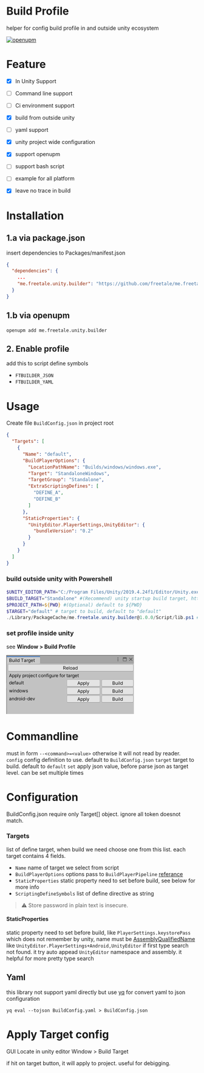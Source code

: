 # Build Profile
helper for config build profile in and outside unity ecosystem

[![openupm](https://img.shields.io/npm/v/me.freetale.unity.builder?label=openupm&registry_uri=https://package.openupm.com)](https://openupm.com/packages/me.freetale.unity.builder/)


# Feature
- [x] In Unity Support
- [ ] Command line support
- [ ] Ci environment support
- [x] build from outside unity
- [ ] yaml support

- [x] unity project wide configuration
- [x] support openupm
- [ ] support bash script
- [ ] example for all platform
- [x] leave no trace in build

# Installation

## 1.a via package.json

insert dependencies to Packages/manifest.json
```json
{
  "dependencies": {
    ...
    "me.freetale.unity.builder": "https://github.com/freetale/me.freetale.unity.builder.git?path=Assets/me.freetale.unity.builder"
  }
}
```

## 1.b via openupm

```
openupm add me.freetale.unity.builder
```
## 2. Enable profile
add this to script define symbols
- `FTBUILDER_JSON`
- `FTBUILDER_YAML`

# Usage

Create file `BuildConfig.json` in project root
```json
{
  "Targets": [
    {
      "Name": "default",
      "BuildPlayerOptions": {
        "LocationPathName": "Builds/windows/windows.exe",
        "Target": "StandaloneWindows",
        "TargetGroup": "Standalone",
        "ExtraScriptingDefines": [
          "DEFINE_A",
          "DEFINE_B"
        ]
      },
      "StaticProperties": {
        "UnityEditor.PlayerSettings,UnityEditor": {
          "bundleVersion": "0.2"
        }
      }
    }
  ]
}
```
### build outside unity with Powershell
```ps1
$UNITY_EDITOR_PATH="C:/Program Files/Unity/2019.4.24f1/Editor/Unity.exe" #(Require) Path to unity installation
$BUILD_TARGET="Standalone" #(Recommend) unity startup build target, https://docs.unity3d.com/Manual/CommandLineArguments.html
$PROJECT_PATH=${PWD} #(Optional) default to ${PWD}
$TARGET="default" # target to build, default to "default"
./Library/PackageCache/me.freetale.unity.builder@1.0.0/Script/lib.ps1 # may change by version number
```
### set profile inside unity

see __Window > Build Profile__

![image](Docs/build-target-window.png)

# Commandline
must in form
`--<command>=<value>` otherwise it will not read by reader.
`config` config definition to use. default to `BuildConfig.json`
`target` target to build. default to `default`
`set` apply json value, before parse json as target level. can be set multiple times
# Configuration
BuildConfig.json require only Target[] object. ignore all token doesnot match.

### Targets
list of define target, when build we need choose one from this list. each target contains 4 fields.
- `Name` name of target we select from script
- `BuildPlayerOptions` options pass to `BuildPlayerPipeline` [referance](https://docs.unity3d.com/ScriptReference/BuildPlayerOptions.html)
- `StaticProperties` static property need to set before build, see below for more info
- `ScriptingDefineSymbols` list of define directive as string
> :warning: Store password in plain text is insecure.
#### StaticProperties
static property need to set before build, like `PlayerSettings.keystorePass` which does not remember by unity, name must be [AssemblyQualifiedName](https://docs.microsoft.com/en-us/dotnet/api/system.type.assemblyqualifiedname?view=net-5.0#System_Type_AssemblyQualifiedName) like `UnityEditor.PlayerSettings+Android,UnityEditor`
if first type search not found. it try auto appead `UnityEditor` namespace and assembly. it helpful for more pretty type search

## Yaml
this library not support yaml directly but use [yq](https://github.com/mikefarah/yq) for convert yaml to json configuration
```
yq eval --tojson BuildConfig.yaml > BuildConfig.json
```

# Apply Target config

GUI Locate in unity editor
Window > Build Target

if hit on target button, it will apply to project. useful for debigging.

